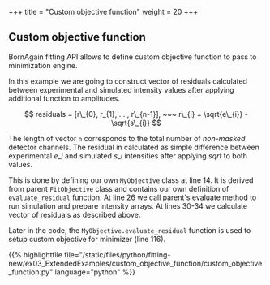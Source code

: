 +++
title = "Custom objective function"
weight = 20
+++

## Custom objective function

BornAgain fitting API allows to define custom objective function to pass to minimization engine.

In this example we are going to construct vector of residuals calculated between 
experimental and simulated intensity values after applying additional function to amplitudes.

$$
residuals = [r\_{0}, r_{1}, ... , r\_{n-1}], ~~~ r\_{i} = \sqrt{e\_{i}} - \sqrt{s\_{i}}
$$

The length of vector `n` corresponds to the total number of *non-masked* detector channels. The residual
in calculated as simple difference between experimental $e\_{i}$ and simulated $s\_{i}$ intensities
after applying $sqrt$ to both values.

This is done by defining our own `MyObjective` class at line 14. It is derived from parent `FitObjective` class
and contains our own definition of `evaluate_residual` function. At line 26 we call parent's 
evaluate method to run simulation and prepare intensity arrays. At lines 30-34 we calculate vector of residuals as described above.

Later in the code, the `MyObjective.evaluate_residual` function is used to setup custom objective for minimizer (line 116).





{{% highlightfile file="/static/files/python/fitting-new/ex03_ExtendedExamples/custom_objective_function/custom_objective_function.py" language="python" %}}
